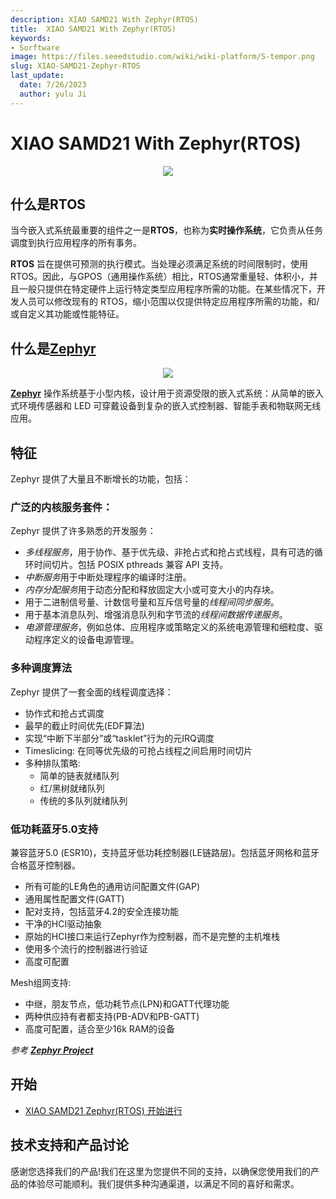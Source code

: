```yaml
---
description: XIAO SAMD21 With Zephyr(RTOS)
title:  XIAO SAMD21 With Zephyr(RTOS)
keywords:
- Sorftware
image: https://files.seeedstudio.com/wiki/wiki-platform/S-tempor.png
slug: XIAO-SAMD21-Zephyr-RTOS
last_update:
  date: 7/26/2023
  author: yulu Ji
---
```


# XIAO SAMD21 With Zephyr(RTOS)

<div align="center"><img width ="{100}" src="https://files.seeedstudio.com/wiki/xiao_topicpage/zephyr-samd21.png"/></div>

## 什么是RTOS

当今嵌入式系统最重要的组件之一是**RTOS**，也称为**实时操作系统**，它负责从任务调度到执行应用程序的所有事务。

**RTOS** 旨在提供可预测的执行模式。当处理必须满足系统的时间限制时，使用RTOS。因此，与GPOS（通用操作系统）相比，RTOS通常重量轻、体积小，并且一般只提供在特定硬件上运行特定类型应用程序所需的功能。在某些情况下，开发人员可以修改现有的 RTOS，缩小范围以仅提供特定应用程序所需的功能，和/或自定义其功能或性能特征。

## 什么是[Zephyr](https://www.zephyrproject.org/)

<div align="center"><img width ="{200}" src="https://files.seeedstudio.com/wiki/XIAO/Zephyr_logo.png"/></div>

[**Zephyr**](https://www.zephyrproject.org/) 操作系统基于小型内核，设计用于资源受限的嵌入式系统：从简单的嵌入式环境传感器和 LED 可穿戴设备到复杂的嵌入式控制器、智能手表和物联网无线应用。

## 特征
Zephyr 提供了大量且不断增长的功能，包括：

### 广泛的内核服务套件：

Zephyr 提供了许多熟悉的开发服务：

- *多线程服务*，用于协作、基于优先级、非抢占式和抢占式线程，具有可选的循环时间切片。包括 POSIX pthreads 兼容 API 支持。
- *中断服务*用于中断处理程序的编译时注册。
- *内存分配服务*用于动态分配和释放固定大小或可变大小的内存块。
- 用于二进制信号量、计数信号量和互斥信号量的*线程间同步服务*。
- 用于基本消息队列、增强消息队列和字节流的*线程间数据传递服务*。
- *电源管理服务*，例如总体、应用程序或策略定义的系统电源管理和细粒度、驱动程序定义的设备电源管理。

### 多种调度算法

  Zephyr 提供了一套全面的线程调度选择：
  - 协作式和抢占式调度
  - 最早的截止时间优先(EDF算法)
  - 实现“中断下半部分”或“tasklet”行为的元IRQ调度
  - Timeslicing: 在同等优先级的可抢占线程之间启用时间切片
  - 多种排队策略:
    - 简单的链表就绪队列
    - 红/黑树就绪队列
    - 传统的多队列就绪队列

### 低功耗蓝牙5.0支持
兼容蓝牙5.0 (ESR10)，支持蓝牙低功耗控制器(LE链路层)。包括蓝牙网格和蓝牙合格蓝牙控制器。

- 所有可能的LE角色的通用访问配置文件(GAP) 
- 通用属性配置文件(GATT) 
- 配对支持，包括蓝牙4.2的安全连接功能 
- 干净的HCI驱动抽象 
- 原始的HCI接口来运行Zephyr作为控制器，而不是完整的主机堆栈 
- 使用多个流行的控制器进行验证 
- 高度可配置

Mesh组网支持:

- 中继，朋友节点，低功耗节点(LPN)和GATT代理功能 
- 两种供应持有者都支持(PB-ADV和PB-GATT) 
- 
  高度可配置，适合至少16k RAM的设备

*参考 [**Zephyr Project**](https://docs.zephyrproject.org/latest/introduction/index.html#)*

## 开始

- [XIAO SAMD21 Zephyr(RTOS) 开始进行](https://docs.zephyrproject.org/latest/boards/arm/seeeduino_xiao/doc/index.html)

## 技术支持和产品讨论

感谢您选择我们的产品!我们在这里为您提供不同的支持，以确保您使用我们的产品的体验尽可能顺利。我们提供多种沟通渠道，以满足不同的喜好和需求。

<div class="button_tech_support_container">
<a href="https://forum.seeedstudio.com/" class="button_forum"></a> 
<a href="https://www.seeedstudio.com/contacts" class="button_email"></a>
</div>

<div class="button_tech_support_container">
<a href="https://discord.gg/eWkprNDMU7" class="button_discord"></a> 
<a href="https://github.com/Seeed-Studio/wiki-documents/discussions/69" class="button_discussion"></a>
</div>
